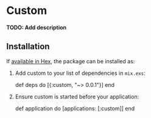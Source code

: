 # Custom

**TODO: Add description**

## Installation

If [available in Hex](https://hex.pm/docs/publish), the package can be installed as:

  1. Add custom to your list of dependencies in `mix.exs`:

        def deps do
          [{:custom, "~> 0.0.1"}]
        end

  2. Ensure custom is started before your application:

        def application do
          [applications: [:custom]]
        end

